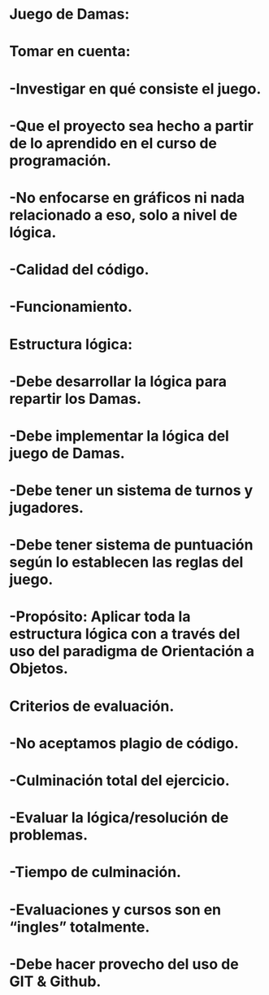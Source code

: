 # Juego de Damas:

# Tomar en cuenta:
#   -Investigar en qué consiste el juego.
#   -Que el proyecto sea hecho a partir de lo aprendido en el curso de programación.
#   -No enfocarse en gráficos ni nada relacionado a eso, solo a nivel de lógica.
#   -Calidad del código.
#   -Funcionamiento.

# Estructura lógica:
#   -Debe desarrollar la lógica para repartir los Damas.
#   -Debe implementar la lógica del juego de Damas.
#   -Debe tener un sistema de turnos y jugadores.
#   -Debe tener sistema de puntuación según lo establecen las reglas del juego.
#   -Propósito: Aplicar toda la estructura lógica con a través del uso del paradigma de Orientación a Objetos.

# Criterios de evaluación.
#   -No aceptamos plagio de código.
#   -Culminación total del ejercicio.
#   -Evaluar la lógica/resolución de problemas.
#   -Tiempo de culminación.
#   -Evaluaciones y cursos son en “ingles” totalmente.
#   -Debe hacer provecho del uso de GIT & Github.